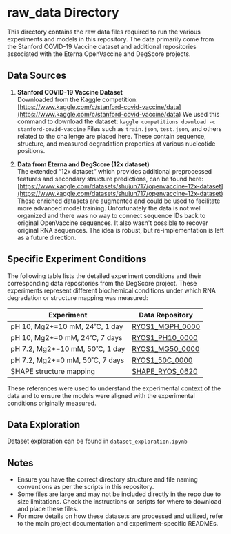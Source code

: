 # raw_data Directory

This directory contains the raw data files required to run the various experiments and models in this repository. The data primarily come from the Stanford COVID-19 Vaccine dataset and additional repositories associated with the Eterna OpenVaccine and DegScore projects.

## Data Sources

1. **Stanford COVID-19 Vaccine Dataset**  
   Downloaded from the Kaggle competition:  
   [https://www.kaggle.com/c/stanford-covid-vaccine/data](https://www.kaggle.com/c/stanford-covid-vaccine/data)
    We used this command to download the dataset: `kaggle competitions download -c stanford-covid-vaccine`
    Files such as `train.json`, `test.json`, and others related to the challenge are placed here. These contain sequence, structure, and measured degradation properties at various nucleotide positions.

3. **Data from Eterna and DegScore (12x dataset)**  
   The extended “12x dataset” which provides additional preprocessed features and secondary structure predictions, can be found here:  
   [https://www.kaggle.com/datasets/shujun717/openvaccine-12x-dataset](https://www.kaggle.com/datasets/shujun717/openvaccine-12x-dataset)  
   These enriched datasets are augmented and could be used to facilitate more advanced model training. Unfortunately the data is not well organized and there was no way to connect sequence IDs back to original OpenVaccine sequences. It also wasn't possible to recover original RNA sequences. The idea is robust, but re-implementation is left as a future direction.

## Specific Experiment Conditions

The following table lists the detailed experiment conditions and their corresponding data repositories from the DegScore project. These experiments represent different biochemical conditions under which RNA degradation or structure mapping was measured:

| Experiment                                | Data Repository                                                 |
| ----------------------------------------- | --------------------------------------------------------------- |
| pH 10, Mg2+=10 mM, 24˚C, 1 day            | [RYOS1_MGPH_0000](https://rmdb.stanford.edu/detail/RYOS1_MGPH_0000) |
| pH 10, Mg2+=0 mM, 24˚C, 7 days            | [RYOS1_PH10_0000](https://rmdb.stanford.edu/detail/RYOS1_PH10_0000) |
| pH 7.2, Mg2+=10 mM, 50˚C, 1 day           | [RYOS1_MG50_0000](https://rmdb.stanford.edu/detail/RYOS1_MG50_0000) |
| pH 7.2, Mg2+=0 mM, 50˚C, 7 days           | [RYOS1_50C_0000](https://rmdb.stanford.edu/detail/RYOS1_50C_0000)   |
| SHAPE structure mapping                   | [SHAPE_RYOS_0620](https://rmdb.stanford.edu/detail/SHAPE_RYOS_0620) |

These references were used to understand the experimental context of the data and to ensure the models were aligned with the experimental conditions originally measured.

## Data Exploration

Dataset exploration can be found in `dataset_exploration.ipynb`

## Notes

- Ensure you have the correct directory structure and file naming conventions as per the scripts in this repository.
- Some files are large and may not be included directly in the repo due to size limitations. Check the instructions or scripts for where to download and place these files.
- For more details on how these datasets are processed and utilized, refer to the main project documentation and experiment-specific READMEs.
